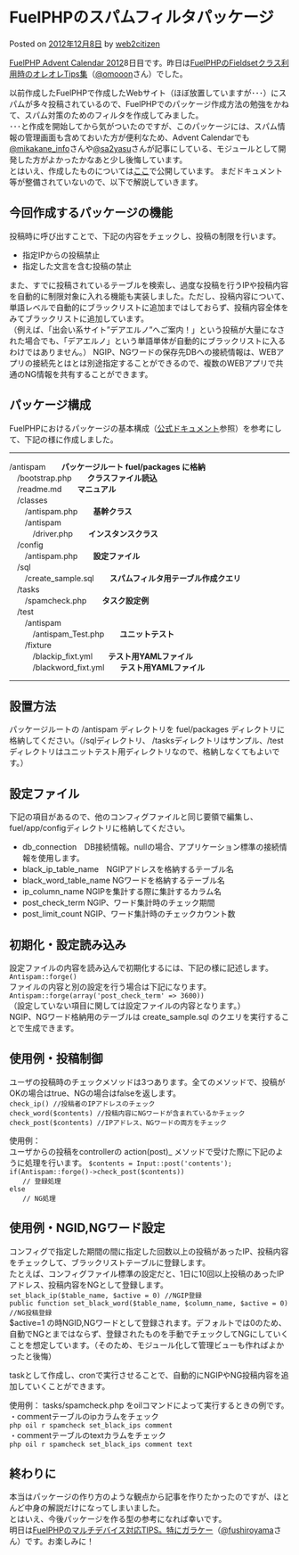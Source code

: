 FuelPHPのスパムフィルタパッケージ
=================================

Posted on [2012年12月8日](http://www.web2citizen.info/blog/2012/12/fuelphp%e3%81%ae%e3%82%b9%e3%83%91%e3%83%a0%e3%83%95%e3%82%a3%e3%83%ab%e3%82%bf%e3%83%91%e3%83%83%e3%82%b1%e3%83%bc%e3%82%b8/ "3:14 PM") by [web2citizen](http://www.web2citizen.info/blog/author/web2citizen/ "View all posts by web2citizen")

[FuelPHP Advent Calendar 2012](http://atnd.org/events/33753)8日目です。昨日は[FuelPHPのFieldsetクラス利用時のオレオレTips集](http://blog.omoon.org/20121207/523)（[@omooon](https://twitter.com/@omoon)さん）でした。

以前作成したFuelPHPで作成したWebサイト（ほぼ放置していますが･･･）にスパムが多々投稿されているので、FuelPHPでのパッケージ作成方法の勉強をかねて、スパム対策のためのフィルタを作成してみました。  
 ･･･と作成を開始してから気がついたのですが、このパッケージには、スパム情報の管理画面も含めておいた方が便利なため、Advent Calendarでも[@mikakane\_info](https://twitter.com/@mikakane_info)さんや[@sa2yasu](https://twitter.com/@sa2yasu)さんが記事にしている、モジュールとして開発した方がよかったかなあと少し後悔しています。  
 とはいえ、作成したものについては[ここ](https://github.com/web2citizen/antispam)で公開しています。 まだドキュメント等が整備されていないので、以下で解説していきます。

今回作成するパッケージの機能
----------------------------

投稿時に呼び出すことで、下記の内容をチェックし、投稿の制限を行います。

-   指定IPからの投稿禁止
-   指定した文言を含む投稿の禁止

また、すでに投稿されているテーブルを検索し、過度な投稿を行うIPや投稿内容を自動的に制限対象に入れる機能も実装しました。ただし、投稿内容について、単語レベルで自動的にブラックリストに追加まではしておらず、投稿内容全体をみてブラックリストに追加しています。  
 （例えば、「出会い系サイト”デアエルノ”へご案内！」という投稿が大量になされた場合でも、「デアエルノ」という単語単体が自動的にブラックリストに入るわけではありません。） NGIP、NGワードの保存先DBへの接続情報は、WEBアプリの接続先とはとは別途指定することができるので、複数のWEBアプリで共通のNG情報を共有することができます。

パッケージ構成
--------------

FuelPHPにおけるパッケージの基本構成（[公式ドキュメント](http://fuelphp.com/docs/general/packages.html)参照）を参考にして、下記の様に作成しました。

* * * * *

/antispam　　**パッケージルート fuel/packages に格納**  
 　/bootstrap.php　　**クラスファイル読込**  
 　/readme.md　　**マニュアル**  
 　/classes  
 　　/antispam.php　　**基幹クラス**  
 　　/antispam  
 　　　/driver.php　　**インスタンスクラス**  
 　/config  
 　　/antispam.php　　**設定ファイル**  
 　/sql  
 　　/create\_sample.sql　　**スパムフィルタ用テーブル作成クエリ**  
 　/tasks  
 　　/spamcheck.php　　**タスク設定例**  
 　/test  
 　　/antispam  
 　　　/antispam\_Test.php　　**ユニットテスト**  
 　　/fixture  
 　　　/blackip\_fixt.yml　　**テスト用YAMLファイル**  
 　　　/blackword\_fixt.yml　　**テスト用YAMLファイル**

* * * * *

設置方法
--------

パッケージルートの /antispam ディレクトリを fuel/packages ディレクトリに格納してください。（/sqlディレクトリ、 /tasksディレクトリはサンプル、/testディレクトリはユニットテスト用ディレクトリなので、格納しなくてもよいです。）

設定ファイル
------------

下記の項目があるので、他のコンフィグファイルと同じ要領で編集し、fuel/app/configディレクトリに格納してください。

-   db\_connection　DB接続情報。nullの場合、アプリケーション標準の接続情報を使用します。
-   black\_ip\_table\_name　NGIPアドレスを格納するテーブル名
-   black\_word\_table\_name NGワードを格納するテーブル名
-   ip\_column\_name NGIPを集計する際に集計するカラム名
-   post\_check\_term NGIP、ワード集計時のチェック期間
-   post\_limit\_count NGIP、ワード集計時のチェックカウント数

初期化・設定読み込み
--------------------

設定ファイルの内容を読み込んで初期化するには、下記の様に記述します。  
 `Antispam::forge()`  
 ファイルの内容と別の設定を行う場合は下記になります。 `Antispam::forge(array('post_check_term' => 3600))`  
 （設定していない項目に関しては設定ファイルの内容となります。）  
 NGIP、NGワード格納用のテーブルは create\_sample.sql のクエリを実行することで生成できます。

使用例・投稿制御
----------------

ユーザの投稿時のチェックメソッドは3つあります。全てのメソッドで、投稿がOKの場合はtrue、NGの場合はfalseを返します。  
 `check_ip() //投稿者のIPアドレスのチェック`  
 `check_word($contents) //投稿内容にNGワードが含まれているかチェック`  
 `check_post($contents) //IPアドレス、NGワードの両方をチェック`

使用例：  
 ユーザからの投稿をcontrollerの action(post)\_ メソッドで受けた際に下記のように処理を行います。 `$contents = Input::post('contents');`  
 `if(Antispam::forge()->check_post($contents))`  
 `　　// 登録処理`  
 `else`  
 `　　// NG処理`

使用例・NGID,NGワード設定
-------------------------

コンフィグで指定した期間の間に指定した回数以上の投稿があったIP、投稿内容をチェックして、ブラックリストテーブルに登録します。  
 たとえば、コンフィグファイル標準の設定だと、1日に10回以上投稿のあったIPアドレス、投稿内容をNGとして登録します。  
 `set_black_ip($table_name, $active = 0) //NGIP登録`  
 `public function set_black_word($table_name, $column_name, $active = 0) //NG投稿登録`  
 \$active=1 の時NGID,NGワードとして登録されます。デフォルトでは0のため、自動でNGとまではならず、登録されたものを手動でチェックしてNGにしていくことを想定しています。（そのため、モジュール化して管理ビューも作ればよかったと後悔）

taskとして作成し、cronで実行させることで、自動的にNGIPやNG投稿内容を追加していくことができます。

使用例： tasks/spamcheck.php をoilコマンドによって実行するときの例です。  
 ・commentテーブルのipカラムをチェック  
 `php oil r spamcheck set_black_ips comment`  
 ・commentテーブルのtextカラムをチェック  
 `php oil r spamcheck set_black_ips comment text`

終わりに
--------

本当はパッケージの作り方のような観点から記事を作りたかったのですが、ほとんど中身の解説だけになってしまいました。  
 とはいえ、今後パッケージを作る型の参考になれば幸いです。  
 明日は[FuelPHPのマルチデバイス対応TIPS。特にガラケー](http://shiroyama.us/blog/2012/12/08/fuelphp%E3%81%A7%E4%BF%9D%E5%AE%88%E6%80%A7%E3%81%AE%E9%AB%98%E3%81%84%E3%83%9E%E3%83%AB%E3%83%81%E3%83%87%E3%83%90%E3%82%A4%E3%82%B9%E5%AF%BE%E5%BF%9C%E3%82%92%E8%80%83%E3%81%88%E3%82%8B/)（[@fushiroyama](https://twitter.com/fushiroyama)さん）です。お楽しみに！

